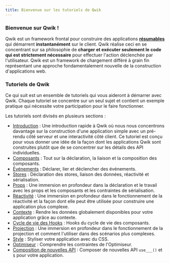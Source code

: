 ```yaml
---
title: Bienvenue sur les tutoriels de Qwik
---
```


### Bienvenue sur Qwik !

Qwik est un framework frontal pour construire des applications [**résumables**](</docs/(qwik)/concepts/resumable/index.mdx>) qui démarrent **instantanément** sur le client. Qwik réalise ceci en se concentrant sur sa philosophie de **charger et exécuter seulement le code qui est strictement nécessaire** pour effectuer l'action déclenchée par l'utilisateur. Qwik est un framework de chargement différé à grain fin représentant une approche fondamentalement nouvelle de la construction d'applications web.

### Tutoriels de Qwik

Ce qui suit est un ensemble de tutoriels qui vous aideront à démarrer avec Qwik. Chaque tutoriel se concentre sur un seul sujet et contient un exemple pratique qui nécessite votre participation pour le faire fonctionner.

Les tutoriels sont divisés en plusieurs sections :

- [Introduction](../../../tutorial/introduction/component/index.mdx) : Une introduction rapide à Qwik où nous nous concentrons davantage sur la construction d'une application simple avec un pré-rendu côté serveur et une interactivité côté client. Ce tutoriel est conçu pour vous donner une idée de la façon dont les applications Qwik sont construites plutôt que de se concentrer sur les détails des API individuelles.
- [Composants](../../component/basic/index.mdx) : Tout sur la déclaration, la liaison et la composition des composants.
- [Événements](../../events/basic/index.mdx) : Déclarer, lier et déclencher des événements.
- [Stores](../../store/basic/index.mdx) : Déclaration des stores, liaison des données, réactivité et sérialisation.
- [Props](../../props/basic/index.mdx) : Une immersion en profondeur dans la déclaration et le travail avec les props et les composants et les contraintes de sérialisation.
- [Réactivité](../../reactivity/template/index.mdx) : Une immersion en profondeur dans le fonctionnement de la réactivité et la façon dont elle peut être utilisée pour construire une application plus complexe.
- [Contexte](../../context/basic/index.mdx) : Rendre les données globalement disponibles pour votre application grâce au contexte.
- [Cycle de vie des Hooks](../../hooks/use-task/index.mdx) : Hooks du cycle de vie des composants.
- [Projection](../../projection/basic/index.mdx) : Une immersion en profondeur dans le fonctionnement de la projection et comment l'utiliser dans des scénarios plus complexes.
- [Style](../../style/styles/index.mdx) : Styliser votre application avec du CSS.
- [Optimiseur](../../qrl/optimizer/index.mdx) : Comprendre les contraintes de l'Optimiseur.
- [Composition de nouvelles API](../../composing/dollar/index.mdx) : Composer de nouvelles API `use___()` et `$` pour votre application.
